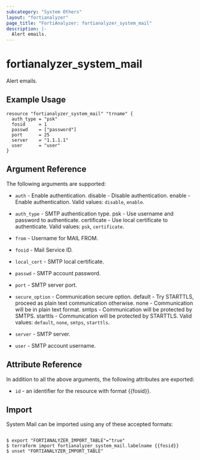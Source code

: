 ```yaml
---
subcategory: "System Others"
layout: "fortianalyzer"
page_title: "FortiAnalyzer: fortianalyzer_system_mail"
description: |-
  Alert emails.
---
```


# fortianalyzer_system_mail
Alert emails.

## Example Usage

```hcl
resource "fortianalyzer_system_mail" "trname" {
  auth_type = "psk"
  fosid     = 1
  passwd    = ["password"]
  port      = 25
  server    = "1.1.1.1"
  user      = "user"
}
```

## Argument Reference


The following arguments are supported:


* `auth` - Enable authentication. disable - Disable authentication. enable - Enable authentication. Valid values: `disable`, `enable`.

* `auth_type` - SMTP authentication type. psk - Use username and password to authenticate. certificate - Use local certificate to authenticate. Valid values: `psk`, `certificate`.

* `from` - Username for MAIL FROM.
* `fosid` - Mail Service ID.
* `local_cert` - SMTP local certificate.
* `passwd` - SMTP account password.
* `port` - SMTP server port.
* `secure_option` - Communication secure option. default - Try STARTTLS, proceed as plain text communication otherwise. none - Communication will be in plain text format. smtps - Communication will be protected by SMTPS. starttls - Communication will be protected by STARTTLS. Valid values: `default`, `none`, `smtps`, `starttls`.

* `server` - SMTP server.
* `user` - SMTP account username.


## Attribute Reference

In addition to all the above arguments, the following attributes are exported:
* `id` - an identifier for the resource with format {{fosid}}.

## Import

System Mail can be imported using any of these accepted formats:
```

$ export "FORTIANALYZER_IMPORT_TABLE"="true"
$ terraform import fortianalyzer_system_mail.labelname {{fosid}}
$ unset "FORTIANALYZER_IMPORT_TABLE"
```

